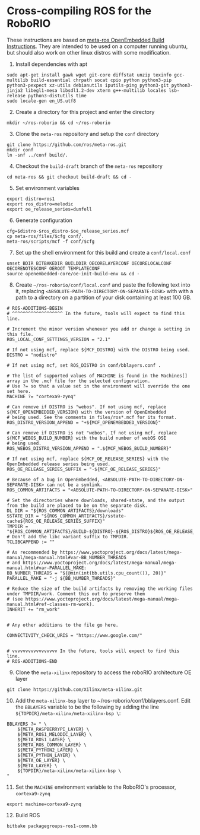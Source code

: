 # Cross-compiling ROS for the RoboRIO
These instructions are based on [meta-ros OpenEmbedded Build Instructions](https://github.com/ros/meta-ros/wiki/OpenEmbedded-Build-Instructions). They are intended to be used on a computer running ubuntu, but should also work on other linux distros with some modification.

1. Install dependencies with apt  
```
sudo apt-get install gawk wget git-core diffstat unzip texinfo gcc-multilib build-essential chrpath socat cpio python python3-pip python3-pexpect xz-utils debianutils iputils-ping python3-git python3-jinja2 libegl1-mesa libsdl1.2-dev xterm g++-multilib locales lsb-release python3-distutils time
sudo locale-gen en_US.utf8
```
2. Create a directory for this project and enter the directory  
```
mkdir ~/ros-roborio && cd ~/ros-roborio	
```
3. Clone the `meta-ros` repository and setup the `conf` directory  
```
git clone https://github.com/ros/meta-ros.git
mkdir conf
ln -snf ../conf build/.
```
4. Checkout the `build-draft` branch of the `meta-ros` repository  
```
cd meta-ros && git checkout build-draft && cd -
```
5. Set environment variables  
```
export distro=ros1
export ros_distro=melodic
export oe_release_series=dunfell
```
6. Generate configuration
```
cfg=$distro-$ros_distro-$oe_release_series.mcf
cp meta-ros/files/$cfg conf/.
meta-ros/scripts/mcf -f conf/$cfg
```
7. Set up the shell environment for this build and create a `conf/local.conf`
```
unset BDIR BITBAKEDIR BUILDDIR OECORELAYERCONF OECORELOCALCONF OECORENOTESCONF OEROOT TEMPLATECONF
source openembedded-core/oe-init-build-env && cd -
```
8. Create `~/ros-roborio/conf/local.conf` and paste the following text into it, replacing
`<ABSOLUTE-PATH-TO-DIRECTORY-ON-SEPARATE-DISK>` with with a path to a directory on a partition of your disk containing at least 100 GB. 
```
# ROS-ADDITIONS-BEGIN
# ^^^^^^^^^^^^^^^^^^^ In the future, tools will expect to find this line.

# Increment the minor version whenever you add or change a setting in this file.
ROS_LOCAL_CONF_SETTINGS_VERSION = "2.1"

# If not using mcf, replace ${MCF_DISTRO} with the DISTRO being used.
DISTRO = "nodistro"

# If not using mcf, set ROS_DISTRO in conf/bblayers.conf .

# The list of supported values of MACHINE is found in the Machines[] array in the .mcf file for the selected configuration.
# Use ?= so that a value set in the environment will override the one set here.
MACHINE ?= "cortexa9-zynq"

# Can remove if DISTRO is "webos". If not using mcf, replace ${MCF_OPENEMBEDDED_VERSION} with the version of OpenEmbedded
# being used. See the comments in files/ros*.mcf for its format.
ROS_DISTRO_VERSION_APPEND = "+${MCF_OPENEMBEDDED_VERSION}"

# Can remove if DISTRO is not "webos". If not using mcf, replace ${MCF_WEBOS_BUILD_NUMBER} with the build number of webOS OSE
# being used.
ROS_WEBOS_DISTRO_VERSION_APPEND = ".${MCF_WEBOS_BUILD_NUMBER}"

# If not using mcf, replace ${MCF_OE_RELEASE_SERIES} with the OpenEmbedded release series being used.
ROS_OE_RELEASE_SERIES_SUFFIX = "-${MCF_OE_RELEASE_SERIES}"

# Because of a bug in OpenEmbedded, <ABSOLUTE-PATH-TO-DIRECTORY-ON-SEPARATE-DISK> can not be a symlink.
ROS_COMMON_ARTIFACTS = "<ABSOLUTE-PATH-TO-DIRECTORY-ON-SEPARATE-DISK>"

# Set the directories where downloads, shared-state, and the output from the build are placed to be on the separate disk.
DL_DIR = "${ROS_COMMON_ARTIFACTS}/downloads"
SSTATE_DIR = "${ROS_COMMON_ARTIFACTS}/sstate-cache${ROS_OE_RELEASE_SERIES_SUFFIX}"
TMPDIR = "${ROS_COMMON_ARTIFACTS}/BUILD-${DISTRO}-${ROS_DISTRO}${ROS_OE_RELEASE_SERIES_SUFFIX}"
# Don't add the libc variant suffix to TMPDIR.
TCLIBCAPPEND := ""

# As recommended by https://www.yoctoproject.org/docs/latest/mega-manual/mega-manual.html#var-BB_NUMBER_THREADS
# and https://www.yoctoproject.org/docs/latest/mega-manual/mega-manual.html#var-PARALLEL_MAKE:
BB_NUMBER_THREADS = "${@min(int(bb.utils.cpu_count()), 20)}"
PARALLEL_MAKE = "-j ${BB_NUMBER_THREADS}"

# Reduce the size of the build artifacts by removing the working files under TMPDIR/work. Comment this out to preserve them
# (see https://www.yoctoproject.org/docs/latest/mega-manual/mega-manual.html#ref-classes-rm-work).
INHERIT += "rm_work"


# Any other additions to the file go here.

CONNECTIVITY_CHECK_URIS = "https://www.google.com/"


# vvvvvvvvvvvvvvvvv In the future, tools will expect to find this line.
# ROS-ADDITIONS-END
```
9. Clone the `meta-xilinx` repository to access the roboRIO architecture OE layer
```
git clone https://github.com/Xilinx/meta-xilinx.git
```
10. Add the `meta-xilinx-bsp` layer to ~/ros-roborio/conf/bblayers.conf. Edit the `BBLAYERS` variable to be the following by adding the line `${TOPDIR}/meta-xilinx/meta-xilinx-bsp \`:
```
BBLAYERS ?= " \
    ${META_RASPBERRYPI_LAYER} \
    ${META_ROS1_MELODIC_LAYER} \
    ${META_ROS1_LAYER} \
    ${META_ROS_COMMON_LAYER} \
    ${META_PYTHON2_LAYER} \
    ${META_PYTHON_LAYER} \
    ${META_OE_LAYER} \
    ${META_LAYER} \
    ${TOPDIR}/meta-xilinx/meta-xilinx-bsp \
"
```
11. Set the `MACHINE` environment variable to the RoboRIO's processor, `cortexa9-zynq`
```
export machine=cortexa9-zynq
```
12. Build ROS
```
bitbake packagegroups-ros1-comm.bb
```
 
